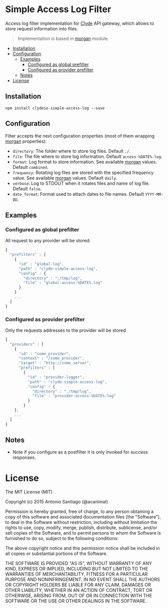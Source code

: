 # Simple Access Log Filter

Access log filter implementation for [Clyde](https://github.com/acanimal/clyde) API gateway, which allows to store request information into files.

> Implementation is based in [morgan](https://github.com/expressjs/morgan) module.

<!-- MarkdownTOC -->

- [Installation](#installation)
- [Configuration](#configuration)
  - [Examples](#examples)
    - [Configured as global prefilter](#configured-as-global-prefilter)
    - [Configured as provider prefilter](#configured-as-provider-prefilter)
  - [Notes](#notes)
- [License](#license)

<!-- /MarkdownTOC -->

## Installation

`npm install clydeio-simple-access-log --save`

## Configuration

Filter accepts the next configuration properties (most of them wrapping [morgan](https://github.com/expressjs/morgan) properties):

* `directory`: The folder where to store log files. Default `./`.
* `file`: The file where to store log information. Default `access-%DATE%.log`.
* `format`: Log format to store information. See available [morgan](https://github.com/expressjs/morgan) values. Default `combined`.
* `frequency`: Rotating log files are stored with the specified frequency value. See available [morgan](https://github.com/expressjs/morgan) values. Default `daily`.
* `verbose`: Log to STDOUT when it rotates files and name of log file. Default `false`.
* `date_format`: Format used to attach dates to file names. Default `YYYY-MM-DD`.


## Examples

### Configured as global prefilter

All request to any provider will be stored:

```javascript
{
  "prefilters" : [
    {
      "id" : "global-log",
      "path" : "clyde-simple-access-log",
      "config" : {
        "directory" : "./tmp/log",
        "file" : "global-access-%DATE%.log"
      }
    }
    ...
  ]
}
```

### Configured as provider prefilter

Only the requests addresses to the provider will be stored

```javascript
{
  "providers" : [
    {
      "id" : "some_provider",
      "context" : "/some_provider",
      "target" : "http://some_server",
      "prefilters" : [
        {
          "id" : "provider-logger",
          "path" : "clyde-simple-access-log",
          "config" : {
            "directory" : "./tmp/log",
            "file" : "provider-access-%DATE%.log"
          }
        }
    },
    ...
  ]
}
```

## Notes

* Note if you configure as a postfilter it is only invoked for success responses.


# License

The MIT License (MIT)

Copyright (c) 2015 Antonio Santiago (@acanimal)

Permission is hereby granted, free of charge, to any person obtaining a copy
of this software and associated documentation files (the "Software"), to deal
in the Software without restriction, including without limitation the rights
to use, copy, modify, merge, publish, distribute, sublicense, and/or sell
copies of the Software, and to permit persons to whom the Software is
furnished to do so, subject to the following conditions:

The above copyright notice and this permission notice shall be included in all
copies or substantial portions of the Software.

THE SOFTWARE IS PROVIDED "AS IS", WITHOUT WARRANTY OF ANY KIND, EXPRESS OR
IMPLIED, INCLUDING BUT NOT LIMITED TO THE WARRANTIES OF MERCHANTABILITY,
FITNESS FOR A PARTICULAR PURPOSE AND NONINFRINGEMENT. IN NO EVENT SHALL THE
AUTHORS OR COPYRIGHT HOLDERS BE LIABLE FOR ANY CLAIM, DAMAGES OR OTHER
LIABILITY, WHETHER IN AN ACTION OF CONTRACT, TORT OR OTHERWISE, ARISING FROM,
OUT OF OR IN CONNECTION WITH THE SOFTWARE OR THE USE OR OTHER DEALINGS IN THE
SOFTWARE.
